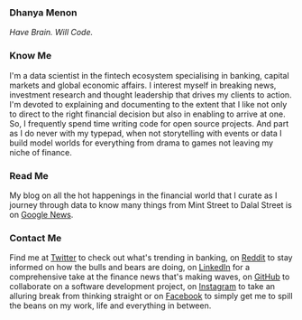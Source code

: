 ### Dhanya Menon

*Have Brain. Will Code.*

### Know Me

I'm a data scientist in the fintech ecosystem specialising in banking, capital markets and global economic affairs. I interest myself in breaking news, investment research and thought leadership that drives my clients to action. I'm devoted to explaining and documenting to the extent that I like not only to direct to the right financial decision but also in enabling to arrive at one. So, I frequently spend time writing code for open source projects. And part as I do never with my typepad, when not storytelling with events or data I build model worlds for everything from drama to games not leaving my niche of finance. 

### Read Me

My blog on all the hot happenings in the financial world that I curate as I journey through data to know many things from Mint Street to Dalal Street is on [Google News](https://news.google.com/publications/CAAqBwgKML7MqQswsNfBAw?ceid=IN:en).

### Contact Me 

Find me at [Twitter](https://www.twitter.com/mizdhanyamenon) to check out what's trending in banking, on [Reddit](https://www.reddit.com/user/dominadhanyamenonmba) to stay informed on how the bulls and bears are doing, on [LinkedIn](https://www.linkedin.com/in/sayidadhanyamenonmba) for a comprehensive take at the finance news that's making waves, on [GitHub](https://www.github.com/signorinadhanyamenonmba) to collaborate on a software development project, on [Instagram](https://www.instagram.com/srtadhanyamenonmba) to take an alluring break from thinking straight or on [Facebook](https://www.facebook.com/susridhanyamenonmba) to simply get me to spill the beans on my work, life and everything in between.
